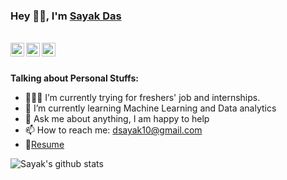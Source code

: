 ### Hey 👋🏽, I'm [Sayak Das](https://portfolio-f7924.web.app/)

<br/>


<a href="https://twitter.com/KSayak10">
<img align="left" alt="Sayak Das | Twitter" width="22px" src="https://cdn.jsdelivr.net/npm/simple-icons@v3/icons/twitter.svg" />
</a>
<a href="https://www.linkedin.com/in/sayak-das-041374188/">
<img align="left" width="22px" src="https://cdn.jsdelivr.net/npm/simple-icons@v3/icons/linkedin.svg" />
</a>
<a href="https://www.facebook.com/sayak.das.735">
<img align="left" width="22px" src="https://cdn.jsdelivr.net/npm/simple-icons@v3/icons/facebook.svg" />
</a>
<br>
<br>

**Talking about Personal Stuffs:**

- 👨🏽‍💻 I’m currently trying for freshers' job and internships.
- 🌱 I’m currently learning Machine Learning and Data analytics
- 💬 Ask me about anything, I am happy to help
- 📫 How to reach me: dsayak10@gmail.com
- 📝[Resume](https://drive.google.com/file/d/1NdwtlFBYTZTcOjSKp-eSaV21BguslHyN/view?usp=sharing)


![Sayak's github stats](https://github-readme-stats.vercel.app/api?username=Sayak007&show_icons=true&hide_border=true&theme=dark)
